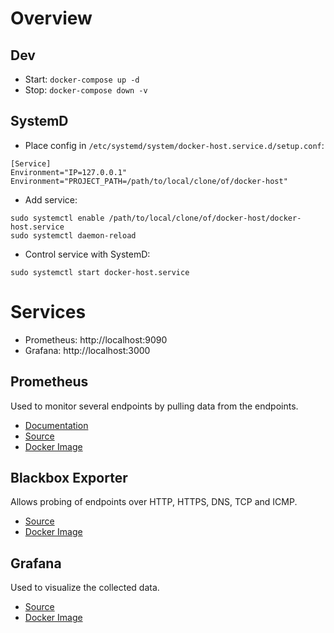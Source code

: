 # Overview

## Dev

- Start: `docker-compose up -d`
- Stop: `docker-compose down -v`

## SystemD

- Place config in `/etc/systemd/system/docker-host.service.d/setup.conf`:

```
[Service]
Environment="IP=127.0.0.1"
Environment="PROJECT_PATH=/path/to/local/clone/of/docker-host"
```

- Add service:

```
sudo systemctl enable /path/to/local/clone/of/docker-host/docker-host.service
sudo systemctl daemon-reload
```

- Control service with SystemD:

```
sudo systemctl start docker-host.service
```

# Services

- Prometheus: http://localhost:9090
- Grafana: http://localhost:3000

## Prometheus

Used to monitor several endpoints by pulling data from the endpoints.

- [Documentation](https://prometheus.io/docs/introduction/overview/)
- [Source](https://github.com/prometheus/prometheus)
- [Docker Image](https://hub.docker.com/r/prom/prometheus/)

## Blackbox Exporter

Allows probing of endpoints over HTTP, HTTPS, DNS, TCP and ICMP.

- [Source](https://github.com/prometheus/blackbox_exporter)
- [Docker Image](https://hub.docker.com/r/prom/blackbox-exporter)

## Grafana

Used to visualize the collected data.

- [Source](https://github.com/grafana/grafana)
- [Docker Image](https://hub.docker.com/r/grafana/grafana)
